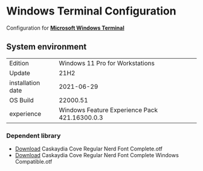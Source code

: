 # **Windows Terminal** Configuration

Configuration for **[Microsoft Windows Terminal](https://github.com/microsoft/terminal)**

## System environment

|                 |                                                 |
|:----------------|:------------------------------------------------|
|Edition	      |Windows 11 Pro for Workstations                  |
|Update	          |21H2                                             |
|installation date|2021-‎06-‎29                                       |
|OS Build         |22000.51                                         |
|experience	      |Windows Feature Experience Pack 421.16300.0.3    |

### Dependent library
- [Download](https://github.com/ryanoasis/nerd-fonts/raw/master/patched-fonts/CascadiaCode/Regular/complete/Caskaydia%20Cove%20Regular%20Nerd%20Font%20Complete.otf)  Caskaydia Cove Regular Nerd Font Complete.otf
- [Download](https://github.com/ryanoasis/nerd-fonts/raw/master/patched-fonts/CascadiaCode/Regular/complete/Caskaydia%20Cove%20Regular%20Nerd%20Font%20Complete%20Windows%20Compatible.otf)  Caskaydia Cove Regular Nerd Font Complete Windows Compatible.otf

